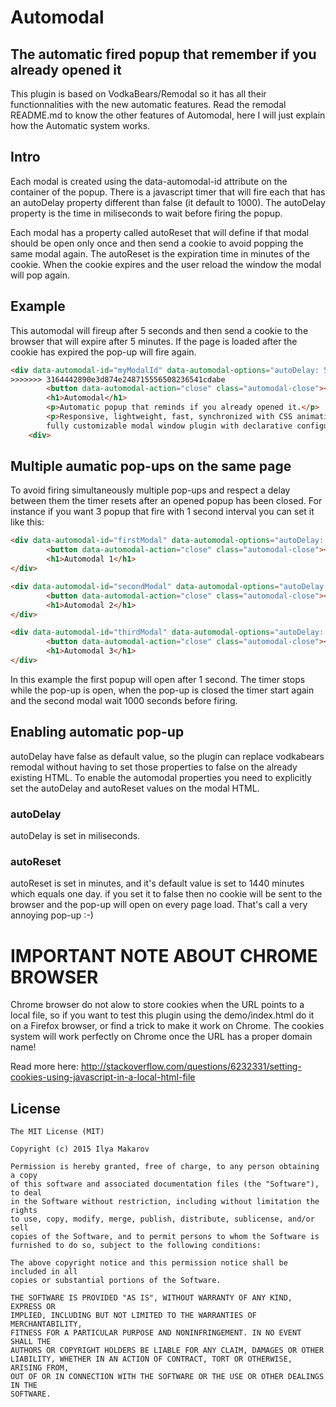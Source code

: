 # Automodal
## The automatic fired popup that remember if you already opened it

This plugin is based on VodkaBears/Remodal so it has all their functionnalities with the new automatic features.
Read the remodal README.md to know the other features of Automodal, here I will just explain how the Automatic system works.

## Intro

Each modal is created using the data-automodal-id attribute on the container of the popup. 
There is a javascript timer that will fire each that has an autoDelay property different than false (it default to 1000).
The autoDelay property is the time in miliseconds to wait before firing the popup.

Each modal has a property called autoReset that will define if that modal should be open only once and then send a cookie to avoid popping the same modal again. The autoReset is the expiration time in minutes of the cookie. When the cookie expires and the user reload the window the modal will pop again.

## Example

This automodal will fireup after 5 seconds and then send a cookie to the browser that will expire after 5 minutes.
If the page is loaded after the cookie has expired the pop-up will fire again.

```html
<div data-automodal-id="myModalId" data-automodal-options="autoDelay: 5000, autoReset: 5">
>>>>>>> 3164442890e3d874e248715556508236541cdabe
		<button data-automodal-action="close" class="automodal-close"></button>
		<h1>Automodal</h1>
		<p>Automatic popup that reminds if you already opened it.</p>
		<p>Responsive, lightweight, fast, synchronized with CSS animations, 
		fully customizable modal window plugin with declarative configuration and hash tracking.</p>
	<div>
```

## Multiple aumatic pop-ups on the same page

To avoid firing simultaneously multiple pop-ups and respect a delay between them the timer resets after an opened popup has been closed. 
For instance if you want 3 popup that fire with 1 second interval you can set it like this: 
```html
<div data-automodal-id="firstModal" data-automodal-options="autoDelay: 1000, autoReset: 5">
		<button data-automodal-action="close" class="automodal-close"></button>
		<h1>Automodal 1</h1>
</div>

<div data-automodal-id="secondModal" data-automodal-options="autoDelay: 1000, autoReset: 5">
		<button data-automodal-action="close" class="automodal-close"></button>
		<h1>Automodal 2</h1>
</div>

<div data-automodal-id="thirdModal" data-automodal-options="autoDelay: 1000, autoReset: 5">
		<button data-automodal-action="close" class="automodal-close"></button>
		<h1>Automodal 3</h1>
</div>
```
In this example the first popup will open after 1 second. The timer stops while the pop-up is open, when the pop-up is closed the timer start again and the second modal wait 1000 seconds before firing.

## Enabling automatic pop-up

autoDelay have false as default value, so the plugin can replace vodkabears remodal without having to set those properties to false on the already existing HTML.
To enable the automodal properties you need to explicitly set the autoDelay and autoReset values on the modal HTML.

### autoDelay

autoDelay is set in miliseconds.

### autoReset

autoReset is set in minutes, and it's default value is set to 1440 minutes which equals one day.
if you set it to false then no cookie will be sent to the browser and the pop-up will open on every page load.
That's call a very annoying pop-up :-)

# IMPORTANT NOTE ABOUT CHROME BROWSER

Chrome browser do not alow to store cookies when the URL points to a local file, so if you want to test this plugin using the demo/index.html do it on a Firefox browser, or find a trick to make it work on Chrome. 
The cookies system will work perfectly on Chrome once the URL has a proper domain name!

Read more here: http://stackoverflow.com/questions/6232331/setting-cookies-using-javascript-in-a-local-html-file

## License

```
The MIT License (MIT)

Copyright (c) 2015 Ilya Makarov

Permission is hereby granted, free of charge, to any person obtaining a copy
of this software and associated documentation files (the "Software"), to deal
in the Software without restriction, including without limitation the rights
to use, copy, modify, merge, publish, distribute, sublicense, and/or sell
copies of the Software, and to permit persons to whom the Software is
furnished to do so, subject to the following conditions:

The above copyright notice and this permission notice shall be included in all
copies or substantial portions of the Software.

THE SOFTWARE IS PROVIDED "AS IS", WITHOUT WARRANTY OF ANY KIND, EXPRESS OR
IMPLIED, INCLUDING BUT NOT LIMITED TO THE WARRANTIES OF MERCHANTABILITY,
FITNESS FOR A PARTICULAR PURPOSE AND NONINFRINGEMENT. IN NO EVENT SHALL THE
AUTHORS OR COPYRIGHT HOLDERS BE LIABLE FOR ANY CLAIM, DAMAGES OR OTHER
LIABILITY, WHETHER IN AN ACTION OF CONTRACT, TORT OR OTHERWISE, ARISING FROM,
OUT OF OR IN CONNECTION WITH THE SOFTWARE OR THE USE OR OTHER DEALINGS IN THE
SOFTWARE.
```
